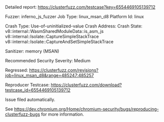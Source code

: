 Detailed report: https://clusterfuzz.com/testcase?key=6554469105139712

Fuzzer: inferno_js_fuzzer
Job Type: linux_msan_d8
Platform Id: linux

Crash Type: Use-of-uninitialized-value
Crash Address: 
Crash State:
  v8::internal::WasmSharedModuleData::is_asm_js
  v8::internal::Isolate::CaptureSimpleStackTrace
  v8::internal::Isolate::CaptureAndSetSimpleStackTrace
  
Sanitizer: memory (MSAN)

Recommended Security Severity: Medium

Regressed: https://clusterfuzz.com/revisions?job=linux_msan_d8&range=485247:485257

Reproducer Testcase: https://clusterfuzz.com/download?testcase_id=6554469105139712


Issue filed automatically.

See https://dev.chromium.org/Home/chromium-security/bugs/reproducing-clusterfuzz-bugs for more information.